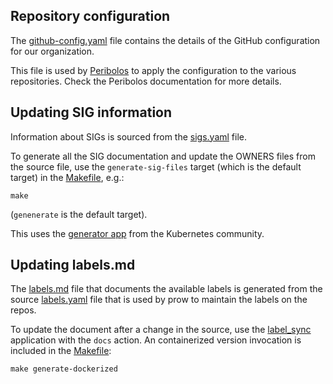 ## Repository configuration

The [github-config.yaml](./github-config.yaml) file contains the details of the
GitHub configuration for our organization.

This file is used by
[Peribolos](https://github.com/kubernetes/test-infra/tree/master/prow/cmd/peribolos)
to apply the configuration to the various repositories. Check the Peribolos
documentation for more details.

## Updating SIG information

Information about SIGs is sourced from the [sigs.yaml](./sigs.yaml) file.

To generate all the SIG documentation and update the OWNERS files from the
source file, use the `generate-sig-files` target (which is the default target) in the
[Makefile](./Makefile), e.g.:

```shell
make
```

(`genenerate` is the default target).

This uses the [generator app](https://github.com/kubernetes/community/tree/master/generator) from the
Kubernetes community.

## Updating labels.md

The [labels.md](./labels.md) file that documents the available labels is
generated from the source [labels.yaml](./labels.yaml) file that is used by prow to
maintain the labels on the repos.

To update the document after a change in the source, use the [label_sync](https://github.com/kubernetes/test-infra/tree/master/label_sync) application
with the `docs` action. An containerized version invocation is included in the [Makefile](./Makefile):

```shell
make generate-dockerized
```
